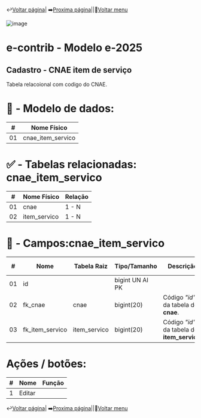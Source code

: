 ↩️[Voltar página](https://github.com/VenturaCerqueira/Documento_gestao_tributaria/blob/main/Cadastro/18%20-%20pais.md)| ➡️[Proxima página](https://github.com/VenturaCerqueira/Documento_gestao_tributaria/blob/main/Cadastro/20%20-%20UFM.md)||🔢[Voltar menu](https://github.com/VenturaCerqueira/Documento_gestao_tributaria) 

![image](https://github.com/user-attachments/assets/04662de1-1516-48d7-bb8c-50b38989e58b)
# e-contrib - Modelo e-2025 
##  Cadastro - CNAE item de serviço 
Tabela relacoional com codigo do CNAE. 

# 🎲 - Modelo de dados:
 **\#**  |**Nome Físico**               |
---------|------------------------------|
01       | cnae_item_servico            |

#
#   ✅ - Tabelas relacionadas: cnae_item_servico
 **\#**  |**Nome Físico**               |   **Relação** |
---------|------------------------------|---------------|      
01       | cnae                         |    1 - N      |
02       | item_servico                 |    1 - N      | 

#
# 🔢 - Campos:cnae_item_servico
 **\#**  | **Nome**                     | **Tabela Raiz**         | **Tipo/Tamanho**        | **Descrição**                                                                        | **Campo sistema**                      |
---------|------------------------------|-------------------------|-------------------------|--------------------------------------------------------------------------------------|----------------------------------------|
01       | id                           |                         | bigint UN AI PK         |                                                                                      |                                        |
02       | fk_cnae                      | cnae                    | bigint(20)              | Código *"id"* da tabela de **cnae**.                                                 |                                        |
03       | fk_item_servico              | item_servico            | bigint(20)              | Código *"id"* da tabela de **item_servico**.                                         |                                        |

# Ações / botões:
 **\#**  |**Nome**                      |   **Função**  |
---------|------------------------------|---------------|
1        | Editar                       |               |



↩️[Voltar página](https://github.com/VenturaCerqueira/Documento_gestao_tributaria/blob/main/Cadastro/18%20-%20pais.md)| ➡️[Proxima página](https://github.com/VenturaCerqueira/Documento_gestao_tributaria/blob/main/Cadastro/20%20-%20UFM.md)||🔢[Voltar menu](https://github.com/VenturaCerqueira/Documento_gestao_tributaria) 
